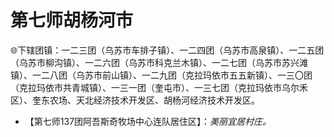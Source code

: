 # 第七师胡杨河市  
🌐下辖团镇：一二三团（乌苏市车排子镇）、一二四团（乌苏市高泉镇）、一二五团（乌苏市柳沟镇）、一二六团（乌苏市科克兰木镇）、一二七团（乌苏市苏兴滩镇）、一二八团（乌苏市前山镇）、一二九团（克拉玛依市五五新镇）、一三〇团（克拉玛依市共青城镇）、一三一团（奎屯市）、一三七团（克拉玛依市乌尔禾区）、奎东农场、天北经济技术开发区、胡杨河经济技术开发区。  

* 【第七师137团阿吾斯奇牧场中心连队居住区】：*美丽宜居村庄。*  
